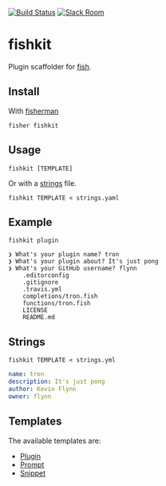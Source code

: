 [![Build Status][travis-badge]][travis-link]
[![Slack Room][slack-badge]][slack-link]

# fishkit

Plugin scaffolder for [fish].

## Install

With [fisherman]

```
fisher fishkit
```

## Usage

```
fishkit [TEMPLATE]
```

Or with a [strings](#strings) file.

```
fishkit TEMPLATE < strings.yaml
```


## Example

```
fishkit plugin
```
```
❯ What's your plugin name? tron
❯ What's your plugin about? It's just pong
❯ What's your GitHub username? flynn
    .editorconfig
    .gitignore
    .travis.yml
    completions/tron.fish
    functions/tron.fish
    LICENSE
    README.md
```

## Strings

```
fishkit TEMPLATE < strings.yml
```

```yml
name: tron
description: It's just pong
author: Kevin Flynn
owner: flynn
```

## Templates

The available templates are:

* [Plugin]
* [Prompt]
* [Snippet]


[fisherman]: https://github.com/fisherman/fisherman

[slack-link]: https://fisherman-wharf.herokuapp.com
[slack-badge]: https://fisherman-wharf.herokuapp.com/badge.svg
[travis-link]: https://travis-ci.org/fisherman/fishkit
[travis-badge]: https://img.shields.io/travis/fisherman/fishkit.svg

[Plugin]: https://github.com/fisherman/fishkit/tree/master/templates/plugin
[Prompt]: https://github.com/fisherman/fishkit/tree/master/templates/prompt
[Snippet]: https://github.com/fisherman/fishkit/tree/master/templates/snippet

[fish]: https://fishshell.com
